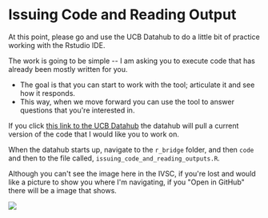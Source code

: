# Issuing Code and Reading Output 

At this point, please go and use the UCB Datahub to do a little bit of practice working with the Rstudio IDE. 

The work is going to be simple -- I am asking you to execute code that has already been mostly written for you. 

- The goal is that you can start to work with the tool; articulate it and see how it responds. 
- This way, when we move forward you can use the tool to answer questions that you're interested in. 

If you click [this link to the UCB Datahub](https://ischool.datahub.berkeley.edu/hub/user-redirect/git-pull?repo=https%3A%2F%2Fgithub.com%2FUCB-MIDS%2Fr_bridge&urlpath=rstudio%2F&branch=master) the datahub will pull a current version of the code that I would like you to work on. 

When the datahub starts up, navigate to the `r_bridge` folder, and then `code` and then to the file called, `issuing_code_and_reading_outputs.R`. 

Although you can't see the image here in the IVSC, if you're lost and would like a picture to show you where I'm navigating, if you "Open in GitHub" there will be a image that shows. 

![](./images/r_bridge_datahub.png)
 
